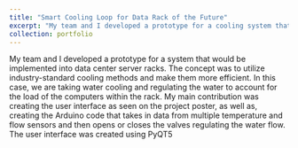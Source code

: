 ```yaml
---
title: "Smart Cooling Loop for Data Rack of the Future"
excerpt: "My team and I developed a prototype for a cooling system that would be implemented into data center server racks. My main contribution was creating the user interface as seen on the project poster, as well as, creating the Arduino code that takes in data from multiple temperature and flow sensors and then opens or closes the valves regulating the water flow. The user interface was created using PyQT5<br/><img src='/images/Poster.pdf'>"
collection: portfolio
---
```


My team and I developed a prototype for a system that would be implemented into data center server racks. The concept was to utilize industry-standard cooling methods and make them more efficient. In this case, we are taking water cooling and regulating the water to account for the load of the computers within the rack. My main contribution was creating the user interface as seen on the project poster, as well as, creating the Arduino code that takes in data from multiple temperature and flow sensors and then opens or closes the valves regulating the water flow. The user interface was created using PyQT5 
